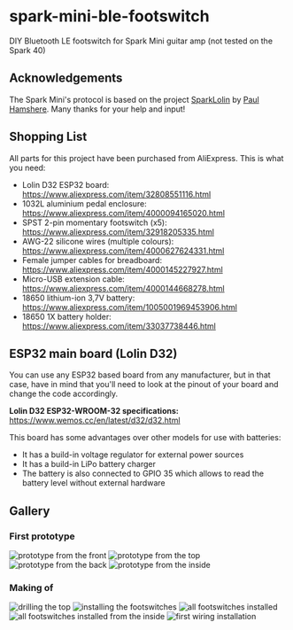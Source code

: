 # spark-mini-ble-footswitch
DIY Bluetooth LE footswitch for Spark Mini guitar amp (not tested on the Spark 40)

## Acknowledgements

The Spark Mini's protocol is based on the project [SparkLolin](https://github.com/paulhamsh/SparkLOLIN) by [Paul Hamshere](https://github.com/paulhamsh). Many thanks for your help and input!

## Shopping List

All parts for this project have been purchased from AliExpress. This is what you need:

* Lolin D32 ESP32 board: https://www.aliexpress.com/item/32808551116.html
* 1032L aluminium pedal enclosure: https://www.aliexpress.com/item/4000094165020.html
* SPST 2-pin momentary footswitch (x5): https://www.aliexpress.com/item/32918205335.html
* AWG-22 silicone wires (multiple colours): https://www.aliexpress.com/item/4000627624331.html
* Female jumper cables for breadboard: https://www.aliexpress.com/item/4000145227927.html
* Micro-USB extension cable: https://www.aliexpress.com/item/4000144668278.html
* 18650 lithium-ion 3,7V battery: https://www.aliexpress.com/item/1005001969453906.html
* 18650 1X battery holder: https://www.aliexpress.com/item/33037738446.html

## ESP32 main board (Lolin D32)

You can use any ESP32 based board from any manufacturer, but in that case, have in mind that you'll need to look at the pinout of your board and change the code accordingly. 

**Lolin D32 ESP32-WROOM-32 specifications:** https://www.wemos.cc/en/latest/d32/d32.html

This board has some advantages over other models for use with batteries:

* It has a build-in voltage regulator for external power sources
* It has a build-in LiPo battery charger
* The battery is also connected to GPIO 35 which allows to read the battery level without external hardware

## Gallery

### First prototype
![prototype from the front](pictures/footswitch01.jpg)
![prototype from the top](pictures/footswitch02.jpg)
![prototype from the back](pictures/footswitch03.jpg)
![prototype from the inside](pictures/footswitch04.jpg)

### Making of
![drilling the top](pictures/makingof01.jpg)
![installing the footswitches](pictures/makingof02.jpg)
![all footswitches installed](pictures/makingof03.jpg)
![all footswitches installed from the inside](pictures/makingof04.jpg)
![first wiring installation](pictures/makingof05.jpg)
